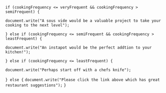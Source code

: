 



`if (cookingFrequency <= veryFrequent && cookingFrequency > semiFrequent) {`

`document.write("A sous vide would be a valuable project to take your cooking to the next level");`


`} else if (cookingFrequency <= semiFrequent && cookingFrequency > leastFrequent) {`


`document.write("An instapot would be the perfect addtion to your kitchen!");`


`} else if (cookingFrequency <= leastFrequent) {`


`document.write("Perhaps start off with a chefs knife");`


`} else {`
`document.write("Please click the link above which has great restaurant suggestions");`
`}`

